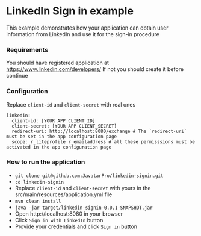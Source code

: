 # LinkedIn Sign in example
This example demonstrates how your application can obtain user information from LinkedIn and use it for the sign-in procedure

### Requirements
You should have registered application at https://www.linkedin.com/developers/
If not you should create it before continue 

### Configuration
Replace `client-id` and `client-secret` with real ones 

```
linkedin:
  client-id: [YOUR APP CLIENT_ID]
  client-secret: [YOUR APP CLIENT_SECRET]
  redirect-uri: http://localhost:8080/exchange # The `redirect-uri` must be set in the app configuration page
  scope: r_liteprofile r_emailaddress # all these permisssions must be activated in the app configuration page
```
### How to run the application

* `git clone git@github.com:JavatarPro/linkedin-signin.git`
* `cd linkedin-signin`
* Replace `client-id` and `client-secret` with yours in the src/main/resources/application.yml file
* `mvn clean install`
* `java -jar target/linkedin-signin-0.0.1-SNAPSHOT.jar`
* Open http://localhost:8080 in your browser
* Click `Sign in with LinkedIn` button
* Provide your credentials and click `Sign in` button
